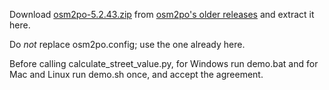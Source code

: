 Download [osm2po-5.2.43.zip](https://osm2po.de/releases/osm2po-5.2.43.zip) from
[osm2po's older releases](https://osm2po.de/releases/) and extract it here.

Do *not* replace osm2po.config; use the one already here.

Before calling calculate_street_value.py, for Windows run demo.bat and for Mac
and Linux run demo.sh once, and accept the agreement.